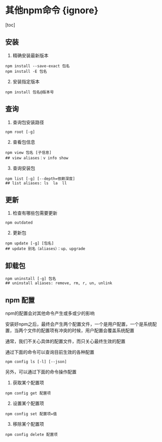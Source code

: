 # 其他npm命令 {ignore}

[toc]

## 安装

1. 精确安装最新版本

```shell
npm install --save-exact 包名 
npm install -E 包名
```

2. 安装指定版本

```shell
npm install 包名@版本号
```

## 查询

1. 查询包安装路径

```shell
npm root [-g]
```

2. 查看包信息

```shell
npm view 包名 [子信息]
## view aliases：v info show
```

3. 查询安装包

```shell
npm list [-g] [--depth=依赖深度]
## list aliases: ls  la  ll
```

## 更新

1. 检查有哪些包需要更新

```shell
npm outdated
```

2. 更新包

```shell
npm update [-g] [包名]
## update 别名（aliases）：up、upgrade
```

## 卸载包

```shell
npm uninstall [-g] 包名
## uninstall aliases: remove, rm, r, un, unlink
```

## npm 配置

npm的配置会对其他命令产生或多或少的影响

安装好npm之后，最终会产生两个配置文件，一个是用户配置，一个是系统配置，当两个文件的配置项有冲突的时候，用户配置会覆盖系统配置

通常，我们不关心具体的配置文件，而只关心最终生效的配置

通过下面的命令可以查询目前生效的各种配置

```shell
npm config ls [-l] [--json]
```

另外，可以通过下面的命令操作配置

1. 获取某个配置项

```shell
npm config get 配置项
```

2. 设置某个配置项

```shell
npm config set 配置项=值
```

3. 移除某个配置项

```shell
npm config delete 配置项
```
